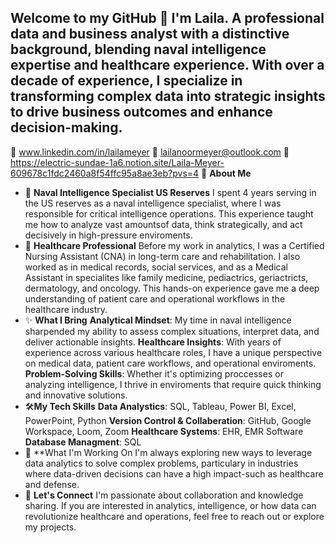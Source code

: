 ## Welcome to my GitHub 👋 I'm Laila. A professional data and business analyst with a distinctive background, blending naval intelligence expertise and healthcare experience. With over a decade of experience, I specialize in transforming complex data into strategic insights to drive business outcomes and enhance decision-making. 
🔗 www.linkedin.com/in/lailameyer
📧 lailanoormeyer@outlook.com
💼 https://electric-sundae-1a6.notion.site/Laila-Meyer-609678c1fdc2460a8f54ffc95a8ae3eb?pvs=4
🔎 **About Me**
- 🚢 **Naval Intelligence Specialist US Reserves**
    I spent 4 years serving in the US reserves as a naval intelligence specialist, where I was responsible for critical intelligence operations. This experience taught me how to analyze vast amountsof data, think strategically, and act decisively in high-pressure enviroments. 
- 🏥 **Healthcare Professional**
  Before my work in analytics, I was a Certified Nursing Assistant (CNA) in long-term care and rehabilitation. I also worked as in medical records, social services, and as a Medical Assistant in specialites like family medicine, pediactrics, geriactricts, dermatology, and oncology. This hands-on experience gave me a deep understanding of patient care and operational workflows in the healthcare industry. 
- ✨ **What I Bring**
  **Analytical Mindset**: My time in naval intelligence sharpended my ability to assess complex situations, interpret data, and deliver actionable insights.
  **Healthcare Insights**: With years of experience across various healthcare roles, I have a unique perspective on medical data, patient care workflows, and operational enviroments.
  **Problem-Solving Skills**: Whether it's optimizing proccesses or analyzing intelligence, I thrive in enviroments that require quick thinking and innovative solutions. 
- 🛠️**My Tech Skills**
  **Data Analystics**: SQL, Tableau, Power BI, Excel, PowerPoint, Python
  **Version Control & Collaberation**: GitHub, Google Workspace, Loom, Zoom
  **Healthcare Systems**: EHR, EMR Software
  **Database Managment**: SQL
- 🚀 **What I'm Working On
  I'm always exploring new ways to leverage data analytics to solve complex problems, particulary in industries where data-driven decisions can have a high impact-such as healthcare and defense.
- 🥇 **Let's Connect**
  I'm passionate about collaboration and knowledge sharing. If you are interested in analytics, intelligence, or how data can revolutionize healthcare and operations, feel free to reach out or explore my projects. 
